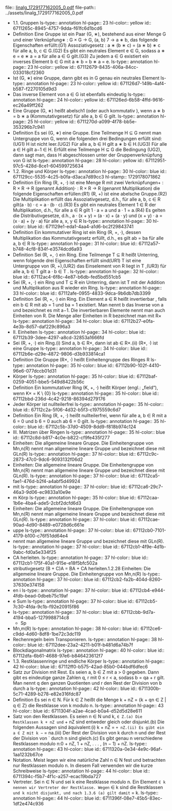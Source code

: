 file:: [linalg_1729177162005_0.pdf](../assets/linalg_1729177162005_0.pdf)
file-path:: ../assets/linalg_1729177162005_0.pdf

- 1.1. Gruppen
  ls-type:: annotation
  hl-page:: 23
  hl-color:: yellow
  id:: 6711265c-8945-4757-9dda-f61fc6d1bcd6
- Deﬁnition Eine Gruppe ist ein Paar (G, ∗), bestehend aus einer Menge G und einer Verknüpfung∗ : G × G → G, (a, b) 7 → a ∗ b, das folgende Eigenschaften erfüllt:(G1) Assoziativgesetz : a ∗ (b ∗ c) = (a ∗ b) ∗ c für alle a, b, c ∈ G.(G2) Es gibt ein neutrales Element e ∈ G, sodass a ∗ e = e ∗ a = a für alle a ∈ G gilt.(G3) Zu jedem a ∈ G existiert ein inverses Element b ∈ G mit a ∗ b = b ∗ a = e.
  ls-type:: annotation
  hl-page:: 23
  hl-color:: yellow
  id:: 67112679-8435-406a-84cc-033018cf2360
- Ist (G, ∗) eine Gruppe, dann gibt es in G genau ein neutrales Element
  ls-type:: annotation
  hl-page:: 23
  hl-color:: yellow
  id:: 671126d7-149b-4af4-b587-f2270105d9d3
- Das inverse Element von a ∈ G ist ebenfalls eindeutig
  ls-type:: annotation
  hl-page:: 24
  hl-color:: yellow
  id:: 671126ed-6b58-4ffd-9616-ec26a49ff262
- Eine Gruppe (G, ∗) heißt abelsch1 (oder auch kommutativ ), wenn a ∗ b = b ∗ a (Kommutativgesetz) für alle a, b ∈ G gilt.
  ls-type:: annotation
  hl-page:: 25
  hl-color:: yellow
  id:: 6711270d-a099-4f78-bb5e-353296b7c941
- Deﬁnition Es sei (G, ∗) eine Gruppe. Eine Teilmenge H ⊆ G nennt man Untergruppe von G, wenn die folgenden drei Bedingungen erfüllt sind:(UG1) H ist nicht leer.(UG2) Für alle a, b ∈ H gilt a ∗ b ∈ H.(UG3) Für alle a ∈ H gilt a−1 ∈ H. Erfüllt eine Teilmenge H ⊆ G die Bedingung (UG2), dann sagt man, dass H abgeschlossen unter der Gruppenverknüpfung von G ist
  ls-type:: annotation
  hl-page:: 28
  hl-color:: yellow
  id:: 67112951-97c5-428d-8ce1-604599725634
- 1.2. Ringe und Körper
  ls-type:: annotation
  hl-page:: 30
  hl-color:: blue
  id:: 671129cc-5535-4c25-b0fa-d3aca7d89cc3
  hl-stamp:: 1729178071862
- Deﬁnition Ein Ring (R, +, ·) ist eine Menge R mit zwei Verknüpfungen+ : R × R → R (genannt Addition)· : R × R → R (genannt Multiplikation) die folgende Eigenschaften erfüllen:(R1) (R, +) ist eine abelsche Gruppe.(R2) Die Multiplikation erfüllt das Assoziativgesetz, d.h., für alle a, b, c ∈ R gilt(a · b) · c = a · (b · c).(R3) Es gibt ein neutrales Element 1 ∈ R der Multiplikation, d.h., für alle a ∈ R gilt 1 · a = a und a · 1 = a.(R4) Es gelten die Distributivgesetze, d.h., a · (x + y) = (a · x) + (a · y) und (x + y) · a = (x · a) + (y · a) für alle a, x, y ∈ R
  ls-type:: annotation
  hl-page:: 30
  hl-color:: blue
  id:: 671129e1-eda1-4aa4-a1d6-bc2f29843741
- Deﬁnition Ein kommutativer Ring ist ein Ring (R, +, ·), dessen Multiplikation das Kommutativgesetz erfüllt, d.h., es gilt ab = ba für alle a, b ∈ R
  ls-type:: annotation
  hl-page:: 31
  hl-color:: blue
  id:: 67112a57-b748-4cf8-834f-e3574dcd6a93
- Deﬁnition Sei (R, +, ·) ein Ring. Eine Teilmenge T ⊆ R heißt Unterring, wenn folgende drei Eigenschaften erfüllt sind(UR1) T ist eine Untergruppe von (R, +),(UR2) das Einselement von R liegt in T ,(UR3) für alle a, b ∈ T gilt a · b ∈ T .
  ls-type:: annotation
  hl-page:: 32
  hl-color:: blue
  id:: 67112ac4-6f8c-4e87-b6db-fed5bd551cb5
- Sei (R, +, ·) ein Ring und T ⊆ R ein Unterring, dann ist T mit der Addition und Multiplikation aus R wieder ein Ring.
  ls-type:: annotation
  hl-page:: 33
  hl-color:: blue
  id:: 67112afe-0955-4833-9dca-9b6db7db3399
- Deﬁnition Sei (R, +, ·) ein Ring. Ein Element a ∈ R heißt invertierbar , falls ein b ∈ R mit ab = 1 und ba = 1 existiert. Man nennt b das Inverse von a und bezeichnet es mit a−1. Die invertierbaren Elemente nennt man auch Einheiten von R. Die Menge aller Einheiten in R bezeichnet man mit R×
  ls-type:: annotation
  hl-page:: 34
  hl-color:: blue
  id:: 67112b27-e0fa-4e3b-8d57-daf229c896a3
- II. Einheiten
  ls-type:: annotation
  hl-page:: 34
  hl-color:: blue
  id:: 67112b39-3dee-4297-a8cd-32853a1666fd
- Sei (R, +, ·) ein Ring.(i) Sind a, b ∈ R×, dann ist ab ∈ R×.(ii) (R×, ·) ist eine Gruppe
  ls-type:: annotation
  hl-page:: 34
  hl-color:: blue
  id:: 67112b6e-d29e-4872-9806-d3b933814ca1
- Deﬁnition Die Gruppe (R×, ·) heißt Einheitengruppe des Ringes R
  ls-type:: annotation
  hl-page:: 35
  hl-color:: blue
  id:: 67112b90-102f-4410-96e6-077dccb01d31
- Körper
  ls-type:: annotation
  hl-page:: 35
  hl-color:: blue
  id:: 67112baf-0259-4051-bbe5-549d8422b56c
- Deﬁnition Ein kommutativer Ring (K, +, ·) heißt Körper (engl.: „ﬁeld“), wenn K× = K \ {0}
  ls-type:: annotation
  hl-page:: 35
  hl-color:: blue
  id:: 67112bbd-236d-4c42-9218-86394d279176
- Jeder Körper ist nullteilerfrei
  ls-type:: annotation
  hl-page:: 35
  hl-color:: blue
  id:: 67112c2a-5f06-4d32-b5f3-c1975559c6d7
- Deﬁnition Ein Ring (R, +, ·) heißt nullteilerfrei, wenn für alle a, b ∈ R mit a 6 = 0 und b 6 = 0 auch ab 6 = 0 gilt.
  ls-type:: annotation
  hl-page:: 35
  hl-color:: blue
  id:: 67112c5b-37d0-4509-8dd9-f818b974c124
- III. Matrizen über Ringen
  ls-type:: annotation
  hl-page:: 35
  hl-color:: blue
  id:: 67112c8d-b817-4c0e-b822-cf9fe435f277
- Einheiten: Die allgemeine lineare Gruppe. Die Einheitengruppe von Mn,n(R) nennt man allgemeine lineare Gruppe und bezeichnet diese mit GLn(R)
  ls-type:: annotation
  hl-page:: 37
  hl-color:: blue
  id:: 67112c9c-2873-47c0-9dc6-9093132f06d2
- Einheiten: Die allgemeine lineare Gruppe. Die Einheitengruppe von Mn,n(R) nennt man allgemeine lineare Gruppe und bezeichnet diese mit GLn(R).
  ls-type:: annotation
  hl-page:: 37
  hl-color:: blue
  id:: 67112ca5-fae1-476d-b2f4-a4abf5d49924
- mit
  ls-type:: annotation
  hl-page:: 37
  hl-color:: blue
  id:: 67112ca6-29c7-46a3-9d06-ec9833a10e9e
- m Körp
  ls-type:: annotation
  hl-page:: 35
  hl-color:: blue
  id:: 67112caa-1b6e-4ba4-ade5-2cbf2dcfd6d3
- Einheiten: Die allgemeine lineare Gruppe. Die Einheitengruppe von Mn,n(R) nennt man allgemeine lineare Gruppe und bezeichnet diese mit GLn(R).
  ls-type:: annotation
  hl-page:: 37
  hl-color:: blue
  id:: 67112cae-90ad-4d90-8489-e0728d6c661e
- uppe
  ls-type:: annotation
  hl-page:: 37
  hl-color:: blue
  id:: 67112cb0-7101-4179-b100-c76f51dd64e4
- nennt man allgemeine lineare Gruppe und bezeichnet diese mit GLn(R).
  ls-type:: annotation
  hl-page:: 37
  hl-color:: blue
  id:: 67112cb1-4f9e-4d1b-9abc-fd0a5e334f25
- CA herleiten.
  ls-type:: annotation
  hl-page:: 37
  hl-color:: blue
  id:: 67112cb1-175f-40a1-915e-e18f5bfc502a
- stributivgesetz (B + C)A = BA + CA herleiten.1.2.28 Einheiten: Die allgemeine lineare Gruppe. Die Einheitengruppe von Mn,n(R)
  ls-type:: annotation
  hl-page:: 37
  hl-color:: blue
  id:: 67112cb2-fa2b-404d-8260-37630e374158
- en i
  ls-type:: annotation
  hl-page:: 37
  hl-color:: blue
  id:: 67112cb4-e944-4fdb-bead-0dbeb75c19af
- e Sum
  ls-type:: annotation
  hl-page:: 37
  hl-color:: blue
  id:: 67112cb5-7c30-4fda-9c1b-f92e20915f86
- ls-type:: annotation
  hl-page:: 37
  hl-color:: blue
  id:: 67112cbb-9d7a-4194-bba5-1279988714c8
   + Sp
- Mn,m(R)
  ls-type:: annotation
  hl-page:: 38
  hl-color:: blue
  id:: 67112ce6-c9dd-4d60-8df8-1be72c3dc119
- Rechenregeln beim Transponieren.
  ls-type:: annotation
  hl-page:: 38
  hl-color:: blue
  id:: 67112dee-23a2-4211-b01f-b481d6a74b7f
- Blockdiagonalmatrix 
  ls-type:: annotation
  hl-page:: 40
  hl-color:: blue
  id:: 67112dfa-6b61-4688-97e6-b846423612f7
- 1.3. Restklassenringe und endliche Körper
  ls-type:: annotation
  hl-page:: 42
  hl-color:: blue
  id:: 67112ff0-b575-42ad-85b0-044bdf6dfec6
- Satz zur Division mit Rest. Es seien a, b ∈ Z mit a > 0 gegeben. Dann gibt es eindeutige ganze Zahlen q, r mit 0 ≤ r < a, sodass b = qa + r gilt. Man nennt q den ganzen Quotienten und r den Rest der Division von b durch a
  ls-type:: annotation
  hl-page:: 42
  hl-color:: blue
  id:: 6711300b-5c71-4289-b278-e82e316fdc87
- Deﬁnition Es sei n ∈ N. Für k ∈ Z heißt die Menge k + nZ = {k + qn ∈ Z | q ∈ Z} die Restklasse von k modulo n.
  ls-type:: annotation
  hl-page:: 43
  hl-color:: blue
  id:: 6711304f-a2ae-4cad-b0a4-d52d5d28e611
- Satz von den Restklassen. Es seien n ∈ N und k, ` ∈ Z.(a) Die Restklassen k + nZ und ` + nZ sind entweder gleich oder disjunkt.(b) Die folgenden Aussagen sind äquivalent:(i) k + nZ = ` + nZ.(ii) Es gibt ein a ∈ Z mit k − ` = na.(iii) Der Rest der Division von k durch n und der Rest der Division von ` durch n sind gleich.(c) Es gibt genau n verschiedene Restklassen modulo n:0 + nZ, 1 + nZ, . . . , (n − 1) + nZ.
  ls-type:: annotation
  hl-page:: 43
  hl-color:: blue
  id:: 6711320a-0e34-4e9c-96af-1aa1232b67ce
- Notation. Meist legen wir eine natürliche Zahl n ∈ N fest und betrachten nur Restklassen modulo n. In diesem Fall verwenden wir die kurze Schreibweise
  ls-type:: annotation
  hl-page:: 44
  hl-color:: blue
  id:: 6711394c-f5b7-4f1c-a257-ecac19bda727
- Vertreter. Sei n ∈ N und sei k eine Restklasse modulo n. Ein Element ` ∈ k nennen wir Vertreter der Restklasse. Wegen ` ∈ k sind die Restklassen ` und k nicht disjunkt, und nach 1.3.6 (a) gilt damit ` = k.
  ls-type:: annotation
  hl-page:: 44
  hl-color:: blue
  id:: 6711396f-08e7-45b5-83ec-1df2e474c936
